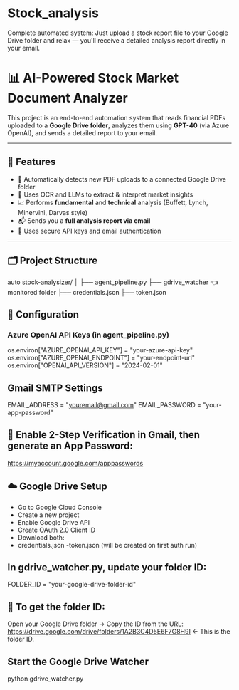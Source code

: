 # Stock_analysis
Complete automated system: Just upload a stock report file to your Google Drive folder and relax — you'll receive a detailed analysis report directly in your email.

# 📊 AI-Powered Stock Market Document Analyzer

This project is an end-to-end automation system that reads financial PDFs uploaded to a **Google Drive folder**, analyzes them using **GPT-40** (via Azure OpenAI), and sends a detailed report to your email.

---

## 🚀 Features

- 🔄 Automatically detects new PDF uploads to a connected Google Drive folder
- 📑 Uses OCR and LLMs to extract & interpret market insights
- 📈 Performs **fundamental** and **technical** analysis (Buffett, Lynch, Minervini, Darvas style)
- 📬 Sends you a **full analysis report via email**
- 🔐 Uses secure API keys and email authentication

---

## 🗂 Project Structure

auto stock-analysizer/
│
├── agent_pipeline.py
├── gdrive_watcher       👈 monitored folder
├── credentials.json 
├── token.json



## 🔑 Configuration
### Azure OpenAI API Keys (in agent_pipeline.py)
os.environ["AZURE_OPENAI_API_KEY"] = "your-azure-api-key"
os.environ["AZURE_OPENAI_ENDPOINT"] = "your-endpoint-url"
os.environ["OPENAI_API_VERSION"] = "2024-02-01"

## Gmail SMTP Settings 
EMAIL_ADDRESS = "youremail@gmail.com"
EMAIL_PASSWORD = "your-app-password"
## 🔐 Enable 2-Step Verification in Gmail, then generate an App Password:
https://myaccount.google.com/apppasswords

## ☁️ Google Drive Setup
- Go to Google Cloud Console
- Create a new project
- Enable Google Drive API
- Create OAuth 2.0 Client ID
- Download both:
- credentials.json
-token.json (will be created on first auth run)

## In gdrive_watcher.py, update your folder ID:
FOLDER_ID = "your-google-drive-folder-id"
## 📌 To get the folder ID:
Open your Google Drive folder → Copy the ID from the URL:
https://drive.google.com/drive/folders/1A2B3C4D5E6F7G8H9I ← This is the folder ID.
## Start the Google Drive Watcher
python gdrive_watcher.py

